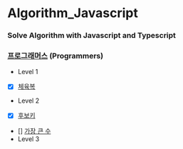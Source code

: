 # Algorithm_Javascript

### Solve Algorithm with Javascript and Typescript

### [프로그래머스](https://programmers.co.kr/) (Programmers)

- Level 1
- [x] [체육복](https://programmers.co.kr/learn/courses/30/lessons/42862)
- Level 2
- [x] [후보키](https://programmers.co.kr/learn/courses/30/lessons/42890)
- [] [가장 큰 수](https://programmers.co.kr/learn/courses/30/lessons/42746)
- Level 3
